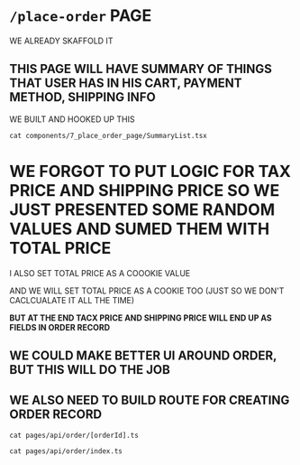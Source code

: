 # `/place-order` PAGE

WE ALREADY SKAFFOLD IT

## THIS PAGE WILL HAVE SUMMARY OF THINGS THAT USER HAS IN HIS CART, PAYMENT METHOD, SHIPPING INFO

WE BUILT AND HOOKED UP THIS

```
cat components/7_place_order_page/SummaryList.tsx
```

# WE FORGOT TO PUT LOGIC FOR TAX PRICE AND SHIPPING PRICE SO WE JUST PRESENTED SOME RANDOM VALUES AND SUMED THEM WITH TOTAL PRICE

I ALSO SET TOTAL PRICE AS A COOOKIE VALUE

AND WE WILL SET TOTAL PRICE AS A COOKIE TOO (JUST SO WE DON'T CACLCUALATE IT ALL THE TIME)

**BUT AT THE END TACX PRICE AND SHIPPING PRICE WILL END UP AS FIELDS IN ORDER RECORD**

## WE COULD MAKE BETTER UI AROUND ORDER, BUT THIS WILL DO THE JOB

## WE ALSO NEED TO BUILD ROUTE FOR CREATING ORDER RECORD

```
cat pages/api/order/[orderId].ts
```

```
cat pages/api/order/index.ts
```